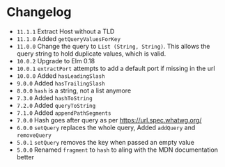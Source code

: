 # Changelog

- `11.1.1`   Extract Host without a TLD
- `11.1.0`   Added `getQueryValuesForKey`
- `11.0.0`   Change the query to `List (String, String)`. This allows the query string to hold duplicate values, which is valid.
- `10.0.2`   Upgrade to Elm 0.18
- `10.0.1`   `extractPort` attempts to add a default port if missing in the url
- `10.0.0`   Added `hasLeadingSlash`
- `9.0.0`    Added `hasTrailingSlash`
- `8.0.0`    `hash` is a string, not a list anymore
- `7.3.0`    Added `hashToString`
- `7.2.0`    Added `queryToString`
- `7.1.0`    Added `appendPathSegments`
- `7.0.0`    Hash goes after query as per https://url.spec.whatwg.org/
- `6.0.0`    `setQuery` replaces the whole query, Added `addQuery` and `removeQuery`
- `5.0.1`    `setQuery` removes the key when passed an empty value
- `5.0.0`    Renamed `fragment` to `hash` to aling with the MDN documentation better